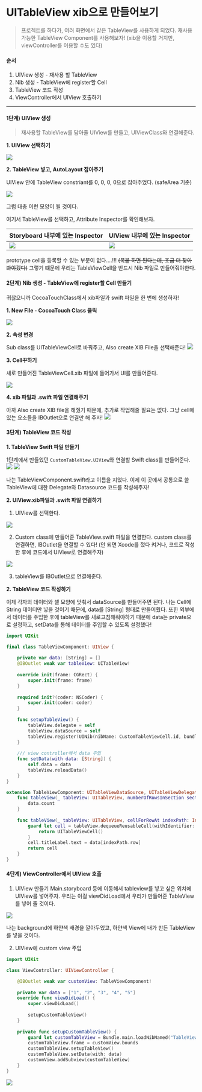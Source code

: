 # UITableView xib으로 만들어보기

> 프로젝트를 하다가, 여러 화면에서 같은 TableView를 사용하게 되었다. 재사용 가능한 TableView Component를 사용해보자! (xib을 이용할 거지만, viewController를 이용할 수도 있다)

#### 순서

1. UIView 생성 - 재사용 할 TableView
2. Nib 생성 - TableView에 register할 Cell
3. TableView 코드 작성
4. ViewController에서 UIView 호출하기

***

#### 1단계) UIView 생성

> 재사용할 TableView를 담아줄 UIView를 만들고, UIViewClass와 연결해준다.

**1. UIView 선택하기**

![](https://velog.velcdn.com/images/jwlee0610/post/af778ea3-1415-4f9b-8230-1baaf8395c79/image.png)

**2. TableView 넣고, AutoLayout 잡아주기**

UIView 안에 TableView constriant를 0, 0, 0, 0으로 잡아주었다. (safeArea 기준)

![](https://velog.velcdn.com/images/jwlee0610/post/2c8fd2c6-c2fc-40b4-ab35-bddc997f6cc4/image.png)&#x20;

그럼 대충 이런 모양이 될 것이다.

여기서 TableView를 선택하고, Attribute Inspector를 확인해보자.

| Storyboard 내부에 있는 Inspector                                                                        | UIView 내부에 있는 Inspector                                                                            |
| -------------------------------------------------------------------------------------------------- | -------------------------------------------------------------------------------------------------- |
| ![](https://velog.velcdn.com/images/jwlee0610/post/89bdf3ed-dd31-49bc-9441-e4097138898c/image.png) | ![](https://velog.velcdn.com/images/jwlee0610/post/9964fa17-2ce0-4189-a99b-f7f37e29fca5/image.png) |

prototype cell을 등록할 수 있는 부분이 없다....!!! ~~(복붙 하면 된다는데, 조금 더 찾아봐야겠다)~~ 그렇기 떄문에 우리는 TableViewCell을 반드시 Nib 파일로 만들어줘야한다.

#### 2단계) Nib 생성 - TableView에 register할 Cell 만들기

귀찮으니까 CocoaTouchClass에서 xib파일과 swift 파일을 한 번에 생성하자!

**1. New File - CocoaTouch Class 클릭**

![](https://velog.velcdn.com/images/jwlee0610/post/f23fcc8f-e478-4ea3-8d72-918a8fada05c/image.png)

**2. 속성 변경**

Sub class를 UITableViewCell로 바꿔주고, Also create XIB File을 선택해준다! ![](https://velog.velcdn.com/images/jwlee0610/post/f0457c70-a0e2-436c-896f-1598567417dd/image.png)

**3. Cell꾸하기**

새로 만들어진 TableViewCell.xib 파일에 들어가서 UI를 만들어준다.

![](https://velog.velcdn.com/images/jwlee0610/post/31f3bb53-20ff-4c6c-9db0-e358c3126c8d/image.png)

**4. xib 파일과 .swift 파일 연결해주기**

아까 Also create XIB file을 해줬기 때문에, 추가로 작업해줄 필요는 없다. 그냥 cell에 있는 요소들을 IBOutlet으로 연결만 해 주자! ![](https://velog.velcdn.com/images/jwlee0610/post/2e5ba350-60f1-4082-9991-3515935c1828/image.png)

#### 3단계) TableView 코드 작성

**1. TableView Swift 파일 만들기**

1단계에서 만들었던 `CustomTableView.UIView`와 연결할 Swift class를 만들어준다. ![](https://velog.velcdn.com/images/jwlee0610/post/8686248d-9db4-4d06-be58-ee2396df0440/image.png) ![](https://velog.velcdn.com/images/jwlee0610/post/5bc252e2-c00c-4657-87ad-389941e42ee7/image.png)

&#x20;나는 TableViewComponent.swift라고 이름을 지었다. 이제 이 곳에서 공통으로 쓸 TableView에 대한 Delegate와 Datasource 코드를 작성해주자!

**2. UIView.xib파일과 .swift 파일 연결하기**

1. UIView를 선택한다.

![](https://velog.velcdn.com/images/jwlee0610/post/4a4fc658-db4b-427f-a78a-6088bee5107a/image.png)

2. Custom class에 만들어준 TableView.swift 파일을 연결한다. custom class를 연결하면, IBOutlet을 연결할 수 있다! (안 되면 Xcode를 껐다 켜거나, 코드로 작성한 후에 코드에서 UIView로 연결해주자)

![](https://velog.velcdn.com/images/jwlee0610/post/6df00821-3bd8-402e-ab05-226517df726b/image.png)

3. tableView를 IBOutlet으로 연결해준다.

**2. TableView 코드 작성하기**

이제 각자의 데이터와 셀 모양에 맞춰서 dataSource를 만들어주면 된다. 나는 Cell에 String 데이터만 넣을 것이기 때문에, data를 \[String] 형태로 만들어줬다. 또한 외부에서 데이터를 주입한 후에 tableView를 새로고침해줘야하기 때문에 data는 private으로 설정하고, setData를 통해 데이터를 주입할 수 있도록 설정했다!

```swift
import UIKit

final class TableViewComponent: UIView {
    
    private var data: [String] = []
    @IBOutlet weak var tableView: UITableView!
    
    override init(frame: CGRect) {
        super.init(frame: frame)
    }
    
    required init?(coder: NSCoder) {
        super.init(coder: coder)
    }
    
    func setupTableView() {
        tableView.delegate = self
        tableView.dataSource = self
        tableView.register(UINib(nibName: CustomTableViewCell.id, bundle: .main), forCellReuseIdentifier: CustomTableViewCell.id)
    }
    
    /// view controller에서 data 주입
    func setData(with data: [String]) {
        self.data = data
        tableView.reloadData()
    }
}

extension TableViewComponent: UITableViewDataSource, UITableViewDelegate {
    func tableView(_ tableView: UITableView, numberOfRowsInSection section: Int) -> Int {
        data.count
    }
    
    func tableView(_ tableView: UITableView, cellForRowAt indexPath: IndexPath) -> UITableViewCell {
        guard let cell = tableView.dequeueReusableCell(withIdentifier: CustomTableViewCell.id, for: indexPath) as? CustomTableViewCell else {
            return UITableViewCell()
        }
        cell.titleLabel.text = data[indexPath.row]
        return cell
    }
}

```

#### 4단계) ViewController에서 UIView 호출

1. UIView 만들기 Main.storyboard 등에 이동해서 tableview를 넣고 싶은 위치에 UIView를 넣어주자. 우리는 이걸 viewDidLoad에서 우리가 만들어준 TableView를 넣어 줄 것이다.

![](https://velog.velcdn.com/images/jwlee0610/post/9800f075-865e-43c1-a777-feb845d334ba/image.png)&#x20;

나는 background에 하얀색 배경을 깔아두었고, 하얀색 View에 내가 만든 TableView를 넣을 것이다.

2. UIView에 custom view 주입

```swift
import UIKit

class ViewController: UIViewController {

    @IBOutlet weak var customView: TableViewComponent!
    
    private var data = ["1", "2", "3", "4", "5"]
    override func viewDidLoad() {
        super.viewDidLoad()
        
        setupCustomTableView()
    }
    
    private func setupCustomTableView() {
        guard let customTableView = Bundle.main.loadNibNamed("TableViewComponent", owner: nil)?.first as? TableViewComponent else { return }
        customTableView.frame = customView.bounds
        customTableView.setupTableView()
        customTableView.setData(with: data)
        customView.addSubview(customTableView)
    }
}

```

![](https://velog.velcdn.com/images/jwlee0610/post/63e6d2f7-85a1-456b-b478-24a945ad6d98/image.png)
